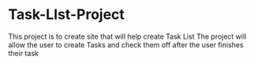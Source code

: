 # Task-LIst-Project
This project is to create site that will help create Task List
The project will allow the user to create Tasks and check them off after the user finishes their task